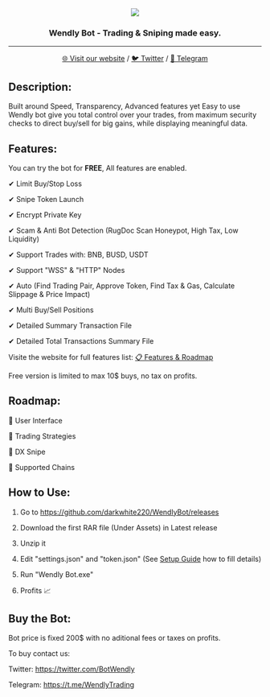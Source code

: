 <div align="center">
    <img src="https://imgur.com/Eqnq4F0.png">
    <h3 align="center">Wendly Bot - Trading & Sniping made easy.</h3>
    <p align="center">
        <hr>
        <a href="https://tonytaka30.gitbook.io/wendlybot/">🌐 Visit our website</a>
        /
        <a href="https://twitter.com/BotWendly">🐦 Twitter</a>
	     /
        <a href="https://t.me/WendlyBotTrading">📢 Telegram</a>
    </p>
</div>


## Description:

Built around Speed, Transparency, Advanced features yet Easy to use Wendly bot give you total control over your trades, from maximum security checks to direct buy/sell for big gains, while displaying meaningful data. 


## Features:

You can try the bot for **FREE**, All features are enabled.

✔ Limit Buy/Stop Loss

✔ Snipe Token Launch

✔ Encrypt Private Key

✔ Scam & Anti Bot Detection (RugDoc Scan Honeypot, High Tax, Low Liquidity)

✔ Support Trades with: BNB, BUSD, USDT

✔ Support "WSS" & "HTTP" Nodes

✔ Auto (Find Trading Pair, Approve Token, Find Tax & Gas, Calculate Slippage & Price Impact)

✔ Multi Buy/Sell Positions

✔ Detailed Summary Transaction File

✔ Detailed Total Transactions Summary File

Visite the website for full features list: <a href="https://tonytaka30.gitbook.io/wendlybot/roadmap">📋 Features & Roadmap</a>

Free version is limited to max 10$ buys, no tax on profits.


## Roadmap:

📅 User Interface

📅 Trading Strategies

📅 DX Snipe

📅 Supported Chains


## How to Use: 

1. Go to https://github.com/darkwhite220/WendlyBot/releases

2. Download the first RAR file (Under Assets) in Latest release

3. Unzip it

4. Edit "settings.json" and "token.json" (See [Setup Guide](https://tonytaka30.gitbook.io/wendlybot/ "Wendly Bot Website") how to fill details)

5. Run "Wendly Bot.exe"

6. Profits 📈


## Buy the Bot:

Bot price is fixed 200$ with no aditional fees or taxes on profits.

To buy contact us:

Twitter: https://twitter.com/BotWendly

Telegram: https://t.me/WendlyTrading
